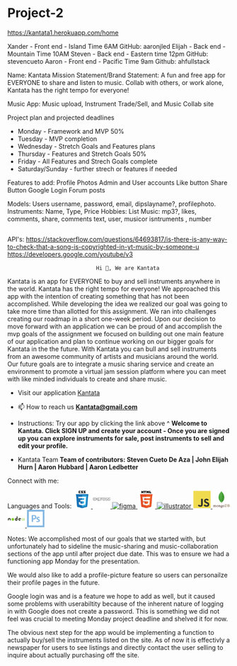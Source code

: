 # Project-2
https://kantata1.herokuapp.com/home

Xander - Front end - Island Time 6AM GitHub: aaronjled
Elijah - Back end - Mountain Time 10AM
Steven - Back end - Eastern time 12pm GitHub: stevencueto
Aaron - Front end - Pacific Time 9am Github: ahfullstack

Name: Kantata
Mission Statement/Brand Statement: A fun and free app for EVERYONE to share and listen to music. Collab with others, or work alone, Kantata has the right tempo for everyone!

Music App:
Music upload, Instrument Trade/Sell, and Music Collab site

Project plan and projected deadlines
- Monday - Framework and MVP 50%
- Tuesday - MVP completion
- Wednesday - Stretch Goals and Features plans
- Thursday - Features and Stretch Goals 50%
- Friday - All Features and Strech Goals complete
- Saturday/Sunday - further strech or features if needed

Features to add:
Profile Photos
Admin and User accounts
Like button
Share Button
Google Login
Forum posts

Models:
Users username, password, email, dipslayname?, profilephoto.
Instruments: Name, Type, Price
Hobbies: List
Music: mp3?, likes, comments, share,
comments text, user, musicor isntruments , number  

## 
API's:
https://stackoverflow.com/questions/64693817/is-there-is-any-way-to-check-that-a-song-is-copyrighted-in-yt-music-by-someone-u
https://developers.google.com/youtube/v3

                                Hi 👋, We are Kantata

                                
Kantata is an app for EVERYONE to buy and sell instruments anywhere in the world. Kantata has the right tempo for everyone! We approached this app with the intention of creating something that has not been accomplished. While developing the idea we realized our goal was going to take more time than allotted for this assignment. We ran into challenges creating our roadmap in a short one-week period. Upon our decision to move forward with an application we can be proud of and accomplish the mvp goals of the assignment we focused on building out one main feature of our application and plan to continue working on our bigger goals for Kantata in the the future. With Kantata you can bull and sell instruments from an awesome community of artists and musicians around the world. Our future goals are to integrate a music sharing service and create an environment to promote a virtual jam session platform where you can meet with like minded individuals to create and share music.

- Visit our application [Kantata](https://kantata1.herokuapp.com/home)

- 📫 How to reach us **Kantata@gmail.com**

- Instructions: Try our app by clicking the link above ^ **Welcome to Kantata. Click SIGN UP and create your account - Once you are signed up you can explore instruments for sale, post instruments to sell and edit your profile.**

- Kantata Team **Team of contributors: Steven Cueto De Aza | John Elijah Hurn | Aaron Hubbard | Aaron Ledbetter**

Connect with me:

Languages and Tools:
 <a href="https://www.w3schools.com/css/" target="_blank" rel="noreferrer"> <img src="https://raw.githubusercontent.com/devicons/devicon/master/icons/css3/css3-original-wordmark.svg" alt="css3" width="40" height="40"/> </a> <a href="https://expressjs.com" target="_blank" rel="noreferrer"> <img src="https://raw.githubusercontent.com/devicons/devicon/master/icons/express/express-original-wordmark.svg" alt="express" width="40" height="40"/> </a> <a href="https://www.figma.com/" target="_blank" rel="noreferrer"> <img src="https://www.vectorlogo.zone/logos/figma/figma-icon.svg" alt="figma" width="40" height="40"/> </a> <a href="https://www.w3.org/html/" target="_blank" rel="noreferrer"> <img src="https://raw.githubusercontent.com/devicons/devicon/master/icons/html5/html5-original-wordmark.svg" alt="html5" width="40" height="40"/> </a> <a href="https://www.adobe.com/in/products/illustrator.html" target="_blank" rel="noreferrer"> <img src="https://www.vectorlogo.zone/logos/adobe_illustrator/adobe_illustrator-icon.svg" alt="illustrator" width="40" height="40"/> </a> <a href="https://developer.mozilla.org/en-US/docs/Web/JavaScript" target="_blank" rel="noreferrer"> <img src="https://raw.githubusercontent.com/devicons/devicon/master/icons/javascript/javascript-original.svg" alt="javascript" width="40" height="40"/> </a> <a href="https://www.mongodb.com/" target="_blank" rel="noreferrer"> <img src="https://raw.githubusercontent.com/devicons/devicon/master/icons/mongodb/mongodb-original-wordmark.svg" alt="mongodb" width="40" height="40"/> </a> <a href="https://nodejs.org" target="_blank" rel="noreferrer"> <img src="https://raw.githubusercontent.com/devicons/devicon/master/icons/nodejs/nodejs-original-wordmark.svg" alt="nodejs" width="40" height="40"/> </a> <a href="https://www.photoshop.com/en" target="_blank" rel="noreferrer"> <img src="https://raw.githubusercontent.com/devicons/devicon/master/icons/photoshop/photoshop-line.svg" alt="photoshop" width="40" height="40"/> </a> </p>



Notes:
We accomplished most of our goals that we started with, but unfortunately had to sideline the music-sharing and music-collaboration sections of the app until after project due date. This was to ensure we had a functioning app Monday for the presentation. 

We would also like to add a profile-picture feature so users can personailze their profile pages in the future.

Google login was and is a feature we hope to add as well, but it caused some problems with userabiltity because of the inherent nature of logging in with Google does not create a password. This is something we did not feel was crucial to meeting Monday project deadline and shelved it for now.

The obvious next step for the app would be implementing a function to actually buy/sell the instruments listed on the site. As of now it is effectivly a newspaper for users to see listings and directly contact the user selling to inquire about actually purchasing off the site.